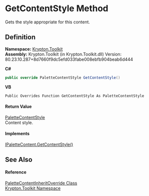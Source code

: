 # GetContentStyle Method


Gets the style appropriate for this content.



## Definition
**Namespace:** <a href="79d2eac2-21f4-54ff-7552-b20c33c30600.md">Krypton.Toolkit</a>  
**Assembly:** Krypton.Toolkit (in Krypton.Toolkit.dll) Version: 80.23.10.287+8d7660f9dc5efd033fabe008ebfb904beab6d444

**C#**
``` C#
public override PaletteContentStyle GetContentStyle()
```
**VB**
``` VB
Public Overrides Function GetContentStyle As PaletteContentStyle
```



#### Return Value
<a href="e51bbd11-7fb5-8388-9a31-63383b173303.md">PaletteContentStyle</a>  
Content style.

#### Implements
<a href="2b56dbb7-3fa6-e261-d40d-f184298d363c.md">IPaletteContent.GetContentStyle()</a>  


## See Also


#### Reference
<a href="2af4b246-6124-b41a-5896-a0301dcd8c9f.md">PaletteContentInheritOverride Class</a>  
<a href="79d2eac2-21f4-54ff-7552-b20c33c30600.md">Krypton.Toolkit Namespace</a>  

